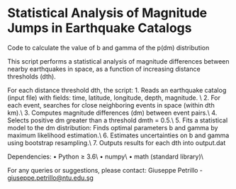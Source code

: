 # Statistical Analysis of Magnitude Jumps in Earthquake Catalogs
Code to calculate the value of b and gamma of the p(dm) distribution

This script performs a statistical analysis of magnitude differences between nearby earthquakes in space, as a function of increasing distance thresholds (dth).

For each distance threshold dth, the script:
	1.	Reads an earthquake catalog (input file) with fields: time, latitude, longitude, depth, magnitude. \\
	2.	For each event, searches for close neighboring events in space (within dth km).\\
	3.	Computes magnitude differences (dm) between event pairs.\\
	4.	Selects positive dm greater than a threshold dmth = 0.5.\\
	5.	Fits a statistical model to the dm distribution: Finds optimal parameters b and gamma by maximum likelihood estimation.\\
	6.	Estimates uncertainties on b and gamma using bootstrap resampling.\\
	7.	Outputs results for each dth into output.dat

Dependencies:
	•	Python ≥ 3.6\\
	•	numpy\\
	•	math (standard library)\\

 For any queries or suggestions, please contact:
Giuseppe Petrillo - giuseppe.petrillo@ntu.edu.sg
